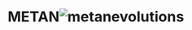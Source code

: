 # METAN![metanevolutions](https://user-images.githubusercontent.com/121312707/229462737-1d704a18-db1e-4c9a-a627-a3ca2c6e21a3.png)
